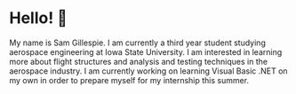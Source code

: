# Hello! :wave:

My name is Sam Gillespie. I am currently a third year student studying aerospace engineering at Iowa State University. I am interested in learning more about flight structures and analysis and testing techniques in the aerospace industry. I am currently working on learning Visual Basic .NET on my own in order to prepare myself for my internship this summer. 

















<!--
**SamGillespie1/SamGillespie1** is a ✨ _special_ ✨ repository because its `README.md` (this file) appears on your GitHub profile.

Here are some ideas to get you started:

- 🔭 I’m currently working on ...
- 🌱 I’m currently learning ...
- 👯 I’m looking to collaborate on ...
- 🤔 I’m looking for help with ...
- 💬 Ask me about ...
- 📫 How to reach me: ...
- 😄 Pronouns: ...
- ⚡ Fun fact: ...
-->
